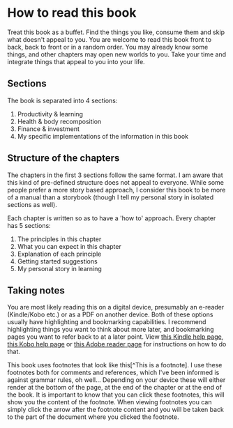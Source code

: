 # How to read this book

Treat this book as a buffet. Find the things you like, consume them and skip what doesn't appeal to you. You are welcome to read this book front to back, back to front or in a random order. You may already know some things, and other chapters may open new worlds to you. Take your time and integrate things that appeal to you into your life.

## Sections

The book is separated into 4 sections:

1. Productivity & learning
2. Health & body recomposition
3. Finance & investment
4. My specific implementations of the information in this book

## Structure of the chapters

The chapters in the first 3 sections follow the same format. I am aware that this kind of pre-defined structure does not appeal to everyone. While some people prefer a more story based approach, I consider this book to be more of a manual than a storybook (though I tell my personal story in isolated sections as well). 

Each chapter is written so as to have a 'how to' approach. Every chapter has 5 sections:

1. The principles in this chapter
2. What you can expect in this chapter
3. Explanation of each principle
4. Getting started suggestions
5. My personal story in learning

## Taking notes

You are most likely reading this on a digital device, presumably an e-reader (Kindle/Kobo etc.) or as a PDF on another device. Both of these options usually have highlighting and bookmarking capabilities. I recommend highlighting things you want to think about more later, and bookmarking pages you want to refer back to at a later point. View [this Kindle help page](https://www.amazon.com/gp/help/customer/display.html?nodeId=201241990), [this Kobo help page](https://www.kobo.com/help/en-US/article/3271/highlighting-text-on-your-kobo-ereader) or [this Adobe reader page](https://helpx.adobe.com/acrobat/using/mark-text-edits.html) for instructions on how to do that.

This book uses footnotes that look like this[^This is a footnote]. I use these footnotes both for comments and references, which I've been informed is against grammar rules, oh well... Depending on your device these will either render at the bottom of the page, at the end of the chapter or at the end of the book. It is important to know that you can click these footnotes, this will show you the content of the footnote. When viewing footnotes you can simply click the arrow after the footnote content and you will be taken back to the part of the document where you clicked the footnote.
